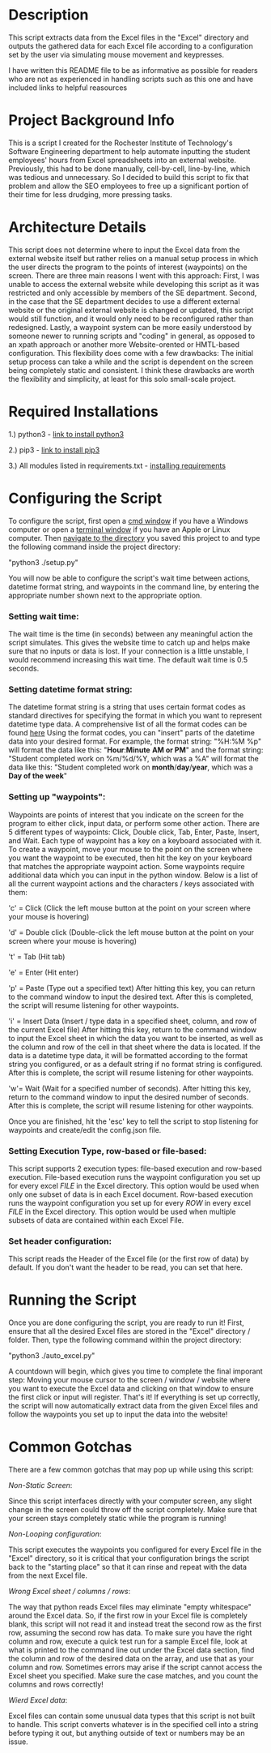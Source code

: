 # Description

This script extracts data from the Excel files in the "Excel" directory and outputs the gathered data for each Excel file according to a configuration set by the user via simulating mouse movement and keypresses.

I have written this README file to be as informative as possible for readers who are not as experienced in handling scripts such as this one and have included links to helpful reasources


# Project Background Info

This is a script I created for the Rochester Institute of Technology's Software Engineering department to help automate inputting the student employees' hours from Excel spreadsheets into an external website. Previously, this had to be done manually, cell-by-cell, line-by-line, which was tedious and unnecessary. So I decided to build this script to fix that problem and allow the SEO employees to free up a significant portion of their time for less drudging, more pressing tasks.


# Architecture Details

This script does not determine where to input the Excel data from the external website itself but rather relies on a manual setup process in which the user directs the program to the points of interest (waypoints) on the screen. There are three main reasons I went with this approach: First, I was unable to access the external website while developing this script as it was restricted and only accessible by members of the SE department. Second, in the case that the SE department decides to use a different external website or the original external website is changed or updated, this script would still function, and it would only need to be reconfigured rather than redesigned. Lastly, a waypoint system can be more easily understood by someone newer to running scripts and "coding" in general, as opposed to an xpath approach or another more Website-orented or HMTL-based configuration.
This flexibility does come with a few drawbacks: The initial setup process can take a while and the script is dependent on the screen being completely static and consistent. I think these drawbacks are worth the flexibility and simplicity, at least for this solo small-scale project.


# Required Installations

1.) python3 - [link to install python3](https://www.python.org/downloads/)

2.) pip3 - [link to install pip3](https://pip.pypa.io/en/stable/installation/)

3.) All modules listed in requirements.txt - [installing requirements](https://note.nkmk.me/en/python-pip-install-requirements/)


# Configuring the Script

To configure the script, first open a [cmd window](https://www.wikihow.com/Open-the-Command-Prompt-in-Windows) if you have a Windows computer or open a [terminal window](https://support.apple.com/guide/terminal/open-or-quit-terminal-apd5265185d-f365-44cb-8b09-71a064a42125/mac#:~:text=Terminal%20for%20me-,Open%20Terminal,%2C%20then%20double%2Dclick%20Terminal.) if you have an Apple or Linux computer. Then [navigate to the directory](https://www.wikihow.com/Change-Directories-in-Command-Prompt) you saved this project to and type the following command inside the project directory:

"python3 ./setup.py"

You will now be able to configure the script's wait time between actions, datetime format string, and waypoints in the command line, by entering the appropriate number shown next to the appropriate option.

### Setting wait time: 

The wait time is the time (in seconds) between any meaningful action the script simulates. This gives the website time to catch up and helps make sure that no inputs or data is lost. If your connection is a little unstable, I would recommend increasing this wait time. The default wait time is 0.5 seconds.

### Setting datetime format string: 

The datetime format string is a string that uses certain format codes as standard directives for specifying the format in which you want to represent datetime type data. A comprehensive list of all the format codes can be found [here](https://strftime.org/) Using the format codes, you can "insert" parts of the datetime data into your desired format. For example, the format string: "%H:%M %p" will format the data like this: "**Hour**:**Minute** **AM or PM**" and the format string: "Student completed work on %m/%d/%Y, which was a %A" will format the data like this: "Student completed work on **month**/**day**/**year**, which was a **Day of the week**"

### Setting up "waypoints": 

Waypoints are points of interest that you indicate on the screen for the program to either click, input data, or perform some other action. There are 5 different types of waypoints: Click, Double click, Tab, Enter, Paste, Insert, and Wait.
Each type of waypoint has a key on a keyboard associated with it. To create a waypoint, move your mouse to the point on the screen where you want the waypoint to be executed, then hit the key on your keyboard that matches the appropriate waypoint action. Some waypoints require additional data which you can input in the python window. Below is a list of all the current waypoint actions and the characters / keys associated with them:

'c' = Click (Click the left mouse button at the point on your screen where your mouse is hovering)

'd' = Double click (Double-click the left mouse button at the point on your screen where your mouse is hovering)

't' = Tab (Hit tab)

'e' = Enter (Hit enter)

'p' = Paste (Type out a specified text)
After hitting this key, you can return to the command window to input the desired text. After this is completed, the script will resume listening for other waypoints.

'i' = Insert Data (Insert / type data in a specified sheet, column, and row of the current Excel file)
After hitting this key, return to the command window to input the Excel sheet in which the data you want to be inserted, as well as the column and row of the cell in that sheet where the data is located. If the data is a datetime type data, it will be formatted according to the format string you configured, or as a default string if no format string is configured. After this is complete, the script will resume listening for other waypoints.

'w'= Wait (Wait for a specified number of seconds). 
After hitting this key, return to the command window to input the desired number of seconds. After this is complete, the script will resume listening for other waypoints.

Once you are finished, hit the 'esc' key to tell the script to stop listening for waypoints and create/edit the config.json file.

### Setting Execution Type, row-based or file-based:

This script supports 2 execution types: file-based execution and row-based execution.
File-based execution runs the waypoint configuration you set up for every excel *FILE* in the Excel directory. This option would be used when only one subset of data is in each Excel document.
Row-based execution runs the waypoint configuration you set up for every *ROW* in every excel *FILE* in the Excel directory. This option would be used when multiple subsets of data are contained within each Excel File.

### Set header configuration:

This script reads the Header of the Excel file (or the first row of data) by default. If you don't want the header to be read, you can set that here.


# Running the Script

Once you are done configuring the script, you are ready to run it!
First, ensure that all the desired Excel files are stored in the "Excel" directory / folder.
Then, type the following command within the project directory:

"python3 ./auto_excel.py"

A countdown will begin, which gives you time to complete the final imporant step: Moving your mouse cursor to the screen / window / website where you want to execute the Excel data and clicking on that window to ensure the first click or input will register.
That's it! If everything is set up correctly, the script will now automatically extract data from the given Excel files and follow the waypoints you set up to input the data into the website!


# Common Gotchas

There are a few common gotchas that may pop up while using this script:

*Non-Static Screen*:

Since this script interfaces directly with your computer screen, any slight change in the screen could throw off the script completely. Make sure that your screen stays completely static while the program is running!

*Non-Looping configuration*:

This script executes the waypoints you configured for every Excel file in the "Excel" directory, so it is critical that your configuration brings the script back to the "starting place" so that it can rinse and repeat with the data from the next Excel file.

*Wrong Excel sheet / columns / rows*:

The way that python reads Excel files may eliminate "empty whitespace" around the Excel data. So, if the first row in your Excel file is completely blank, this script will not read it and instead treat the second row as the first row, assuming the second row has data. To make sure you have the right column and row, execute a quick test run for a sample Excel file, look at what is printed to the command line out under the Excel data section, find the column and row of the desired data on the array, and use that as your column and row.
Sometimes errors may arise if the script cannot access the Excel sheet you specified. Make sure the case matches, and you count the columns and rows correctly!

*Wierd Excel data*:

Excel files can contain some unusual data types that this script is not built to handle. This script converts whatever is in the specified cell into a string before typing it out, but anything outside of text or numbers may be an issue.
